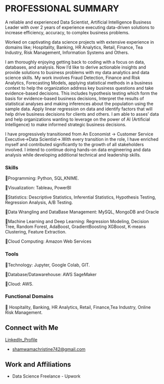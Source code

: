 # PROFESSIONAL SUMMARY 

A reliable and experienced Data Scientist, Artificial 
Intelligence Business Leader with over 2 years of experience executing data-driven 
solutions to increase efficiency, accuracy, to complex business problems. 

Worked on captivating data science projects  with 
extensive experience in domains like; Hospitality, Banking, HR Analytics, Retail, Finance, 
Tea Industry, Risk Management, Information Systems and Others.

I am thoroughly enjoying getting back to coding with a focus on data, databases, and analysis.
Now I’d like to derive actionable insights and provide solutions to business problems with my data analytics and data science skills.
My work involves Fraud Detection, Finance and Risk Analytics, Forecasting Models, 
applying statistical methods in a business context to help the organization address key 
business questions and take evidence-based decisions. This includes hypothesis testing 
which form the basis for evidence-based business decisions, Interpret the results of 
statistical analyses and making inferences about the population using the sample data. 
Apply linear regression on data and identify factors that will help drive business 
decisions for clients and others. I am able to asses’ data and help organizations wanting 
to leverage on the power of AI (Artificial Intelligence) to make informed strategic 
business decisions. 

I have progressively transitioned from An Economist -> Customer Service Executive->Data Scientist->.With every transition in the role, I have enriched myself and contributed significantly to the growth of all stakeholders involved. I intend to continue doing hands-on data engineering and data analysis while developing additional technical and leadership skills.

### Skills 
📍Programming: Python, SQL,KNIME.

📍Visualization: Tableau, PowerBI

📍Statistics: Descriptive Statistics, Inferential Statistics, Hypothesis Testing, Regression Analysis, A/B Testing.

📍Data Wrangling and DataBase Management: MySQL, MongoDB and Oracle

📍Machine Learning and Deep Learning: Regression Modeling, Decision Tree, Random Forest, AdaBoost, GradientBoosting XGBoost, K-means Clustering, Feature Extraction.

📍Cloud Computing: Amazon Web Services

### Tools

📍Technology: Jupyter, Google Colab, GIT.

📍Database/Datawarehouse: AWS SageMaker

📍Cloud: AWS.

### Functional Domains

📍 Hospitality, Banking, HR Analytics, Retail, Finance,Tea Industry, Online Risk Management.

## Connect with Me

[LinkedIn_Profile](https://www.linkedin.com/in/christine-shamwama-961a9413b/)
- shamwamachristine742@gmail.com


## Work and Affiliations
- Data Science Freelance - Upwork
